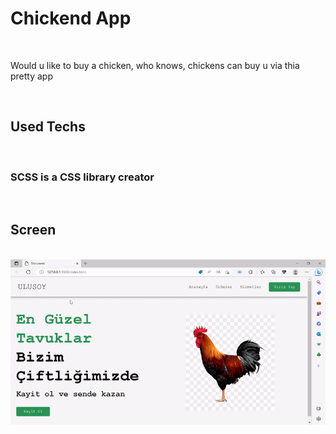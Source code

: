 <h1>Chickend App</h1>
<br>
<p>Would u like to buy a chicken, who knows, chickens can buy u via thia pretty app</p>
<br>
<h2>Used Techs</h2>
<br>
<h3>SCSS is a CSS library creator</h3>
<br>
<h2>Screen</h2>
<br>
<img src="images/screen.gif">
